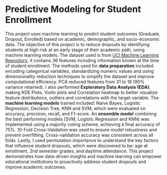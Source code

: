 # Predictive Modeling for Student Enrollment
This project uses machine learning to predict student outcomes (Graduate, Dropout, Enrolled) based on academic, demographic, and socio-economic data. The objective of this project is to reduce dropouts by identifying students at high risk at an early stage of their academic path, using machine learning models. The dataset used is from [UCI Machine Learning Repository](https://doi.org/10.24432/C5MC89), it contains 36 features including information known at the time of student enrollment. The methods used for **data preparation** included encoding categorical variables, standardizing numeric values and using dimensionality reduction techniques to simplify the dataset and improve computational efficiency. PCA reduced features from 31 to 18 (90% variance retained). I also performed **Exploratory Data Analysis (EDA)**, making KDE Plots, Violin plots and Correlation heatmap to better visualize feature distributions, outliers and correlations with the target variable. The **machine learning models** trained included: Naive Bayes, Logistic Regression, Decision Tree, KNN and SVM, which were evaluated on accuracy, precision, recall, and F1-score. An **ensemble model** combining the best performing models (SVM, Logistic Regression and KNN) was implemented using a majority voting scheme, achieving a final accuracy of 75%. 10-Fold Cross-Validation was used to ensure model robustness and prevent overfitting. Cross-validation accuracy was consistent across all folds. Lastly, I used permutation importance to understand the key factors that influence student dropouts, which were discovered to be: age at enrollment, 2nd semester grades, and daytime attendance. 
This project demonstrates how data-driven insights and machine learning can empower educational institutions to proactively address student dropouts and improve academic outcomes.
